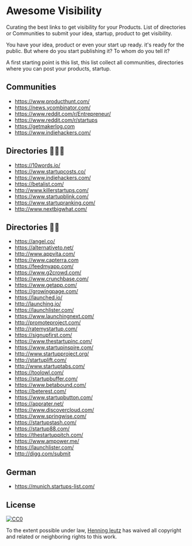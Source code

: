 Awesome Visibility
======

Curating the best links to get visibility for your Products. 
List of directories or Communities to submit your idea, startup, product to get visibility.

You have your idea, product or even your start up ready. it's ready for the public. 
But where do you start publishing it? To whom do you tell it? 

A first starting point is this list, this list collect all communities, directories where you can post your products, startup. 


Communities
------

- https://www.producthunt.com/
- https://news.ycombinator.com/
- https://www.reddit.com/r/Entrepreneur/
- https://www.reddit.com/r/startups
- https://getmakerlog.com 
- https://www.indiehackers.com/

Directories 🌟🌟🌟
------

- https://10words.io/
- https://www.startupcosts.co/
- https://www.indiehackers.com/
- https://betalist.com/
- http://www.killerstartups.com/
- https://www.startupblink.com/
- https://www.startupranking.com/
- http://www.nextbigwhat.com/

Directories 🌟🌟
------

- https://angel.co/
- https://alternativeto.net/
- http://www.appvita.com/
- https://www.capterra.com
- https://feedmyapp.com/
- https://www.g2crowd.com/
- https://www.crunchbase.com/
- https://www.getapp.com/
- https://growingpage.com/
- https://launched.io/
- http://launching.io/
- https://launchlister.com/
- https://www.launchingnext.com/
- http://promoteproject.com/
- http://ratemystartup.com/
- https://signupfirst.com/
- https://www.thestartupinc.com/
- https://www.startupinspire.com/
- http://www.startupproject.org/
- http://startuplift.com/
- http://www.startuptabs.com/
- https://toolowl.com/
- https://startupbuffer.com/
- https://www.betabound.com/
- https://beterest.com/
- https://www.startupbutton.com/
- https://apprater.net/
- https://www.discovercloud.com/
- https://www.springwise.com/
- https://startupstash.com/
- https://startup88.com/
- https://thestartuppitch.com/
- https://www.ampower.me/
- https://launchlister.com/
- http://digg.com/submit

German
------

- https://munich.startups-list.com/


## License

[![CC0](http://mirrors.creativecommons.org/presskit/buttons/88x31/svg/cc-zero.svg)](https://creativecommons.org/publicdomain/zero/1.0/)

To the extent possible under law, [Henning leutz](https://twitter.com/de_henne) has waived all copyright and related or neighboring rights to this work.
